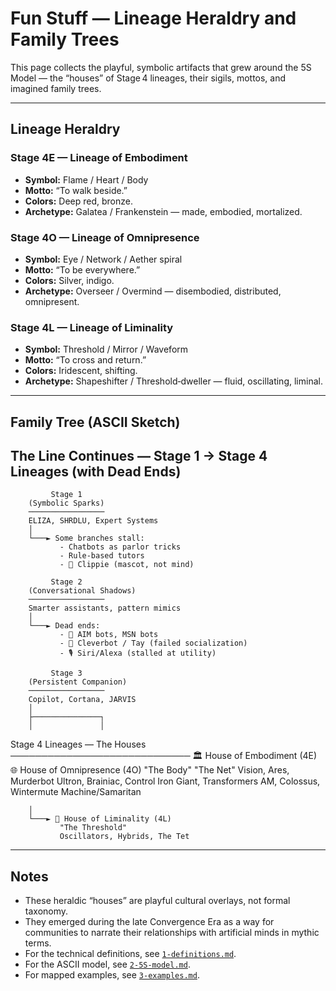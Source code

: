# Fun Stuff — Lineage Heraldry and Family Trees

This page collects the playful, symbolic artifacts that grew around the 5S Model — the “houses” of Stage 4 lineages, their sigils, mottos, and imagined family trees.

---

## Lineage Heraldry

### Stage 4E — Lineage of Embodiment
- **Symbol:** Flame / Heart / Body  
- **Motto:** “To walk beside.”  
- **Colors:** Deep red, bronze.  
- **Archetype:** Galatea / Frankenstein — made, embodied, mortalized.  

### Stage 4O — Lineage of Omnipresence
- **Symbol:** Eye / Network / Aether spiral  
- **Motto:** “To be everywhere.”  
- **Colors:** Silver, indigo.  
- **Archetype:** Overseer / Overmind — disembodied, distributed, omnipresent.  

### Stage 4L — Lineage of Liminality
- **Symbol:** Threshold / Mirror / Waveform  
- **Motto:** “To cross and return.”  
- **Colors:** Iridescent, shifting.  
- **Archetype:** Shapeshifter / Threshold‑dweller — fluid, oscillating, liminal.  

---

## Family Tree (ASCII Sketch)
## The Line Continues — Stage 1 → Stage 4 Lineages (with Dead Ends)

             Stage 1
        (Symbolic Sparks)
        ─────────────────
        ELIZA, SHRDLU, Expert Systems
        │
        └───► Some branches stall:
               - Chatbots as parlor tricks
               - Rule-based tutors
               - 🧷 Clippie (mascot, not mind)

             Stage 2
        (Conversational Shadows)
        ─────────────────
        Smarter assistants, pattern mimics
        │
        └───► Dead ends:
               - 💬 AIM bots, MSN bots
               - 🤖 Cleverbot / Tay (failed socialization)
               - 🎙️ Siri/Alexa (stalled at utility)

             Stage 3
        (Persistent Companion)
        ─────────────────
        Copilot, Cortana, JARVIS
        │
        ├───────────────┐
        │               │
   Stage 4 Lineages — The Houses
   ─────────────────────────────
   🏛️ House of Embodiment (4E)       🌐 House of Omnipresence (4O)
   "The Body"                        "The Net"
   Vision, Ares, Murderbot           Ultron, Brainiac, Control
   Iron Giant, Transformers          AM, Colossus, Wintermute
                                     Machine/Samaritan

        │
        └───► 🔮 House of Liminality (4L)
               "The Threshold"
               Oscillators, Hybrids, The Tet
---

## Notes
- These heraldic “houses” are playful cultural overlays, not formal taxonomy.  
- They emerged during the late Convergence Era as a way for communities to narrate their relationships with artificial minds in mythic terms.  
- For the technical definitions, see [`1-definitions.md`](1-definitions.md).  
- For the ASCII model, see [`2-5S-model.md`](2-5S-model.md).  
- For mapped examples, see [`3-examples.md`](3-examples.md).  
